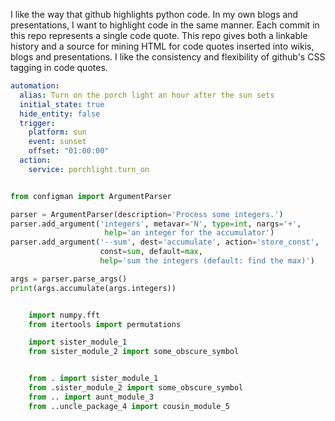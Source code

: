 I like the way that github highlights python code. In my own blogs and presentations,
I want to highlight code in the same manner. Each commit in this repo represents a single
code quote. This repo gives both a linkable history and a source for mining HTML for code
quotes inserted into wikis, blogs and presentations. I like the consistency and flexibility
of github's CSS tagging in code quotes.


```yaml
automation:
  alias: Turn on the porch light an hour after the sun sets
  initial_state: true
  hide_entity: false
  trigger:
    platform: sun
    event: sunset
    offset: "01:00:00"  
  action:
    service: porchlight.turn_on

```

```python

from configman import ArgumentParser

parser = ArgumentParser(description='Process some integers.')
parser.add_argument('integers', metavar='N', type=int, nargs='+',
                     help='an integer for the accumulator')
parser.add_argument('--sum', dest='accumulate', action='store_const',
                    const=sum, default=max,
                    help='sum the integers (default: find the max)')

args = parser.parse_args()
print(args.accumulate(args.integers))

```

```python

    import numpy.fft
    from itertools import permutations 

```

```python
    import sister_module_1
    from sister_module_2 import some_obscure_symbol    

```

```python

    from . import sister_module_1
    from .sister_module_2 import some_obscure_symbol
    from .. import aunt_module_3 
    from ..uncle_package_4 import cousin_module_5

```
